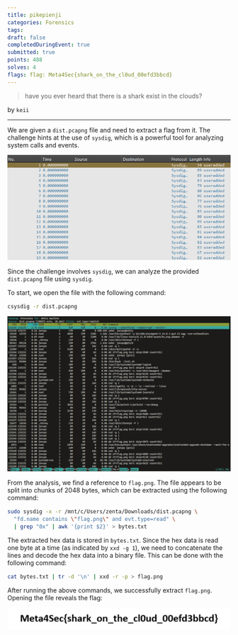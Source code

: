 ```yaml
---
title: pikepienji
categories: Forensics
tags: 
draft: false
completedDuringEvent: true
submitted: true
points: 488
solves: 4
flags: flag: Meta4Sec{shark_on_the_cl0ud_00efd3bbcd}
---
```


> have you ever heard that there is a shark exist in the clouds?

by `keii`

---

We are given a `dist.pcapng` file and need to extract a flag from it. The challenge hints at the use of `sysdig`, which is a powerful tool for analyzing system calls and events.

![alt text](image.png)

Since the challenge involves `sysdig`, we can analyze the provided `dist.pcapng` file using `sysdig`.

To start, we open the file with the following command:

```bash
csysdig -r dist.pcapng
```

![alt text](image-1.png)

From the analysis, we find a reference to `flag.png`. The file appears to be split into chunks of 2048 bytes, which can be extracted using the following command:

```bash
sudo sysdig -x -r /mnt/c/Users/zenta/Downloads/dist.pcapng \
  "fd.name contains \"flag.png\" and evt.type=read" \
  | grep "0x" | awk '{print $2}' > bytes.txt
```

The extracted hex data is stored in `bytes.txt`. Since the hex data is read one byte at a time (as indicated by `xxd -g 1`), we need to concatenate the lines and decode the hex data into a binary file. This can be done with the following command:

```bash
cat bytes.txt | tr -d '\n' | xxd -r -p > flag.png
```

After running the above commands, we successfully extract `flag.png`. Opening the file reveals the flag:

![alt text](flag.png)
